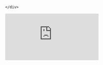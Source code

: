 <!DOCTYPE html PUBLIC "-//W3C//DTD XHTML 1.0 Transitional//EN"
        "http://www.w3.org/TR/xhtml1/DTD/xhtml1-transitional.dtd">
<html xmlns="http://www.w3.org/1999/xhtml" xml:lang="en" lang="en">
<head>
    <meta http-equiv="Content-Type" content="text/html; charset=utf-8"/>
    <meta name="viewport" content="width=device-width, initial-scale=1, maximum-scale=1">
    <title>tinyhref.com</title>
        <style media="screen">
.asset_star0 {
	background: url('//d38psrni17bvxu.cloudfront.net/themes/assets/star0.gif') no-repeat center;
	width: 13px;
	height: 12px;
	display: inline-block;
}

.asset_star1 {
	background: url('//d38psrni17bvxu.cloudfront.net/themes/assets/star1.gif') no-repeat center;
	width: 13px;
	height: 12px;
	display: inline-block;
}

.asset_starH {
	background: url('//d38psrni17bvxu.cloudfront.net/themes/assets/starH.gif') no-repeat center;
	width: 13px;
	height: 12px;
	display: inline-block;
}

.sitelink {
	padding-right: 16px;
}

.sellerRatings a:link,
.sellerRatings a:visited,
.sellerRatings a:hover,
.sellerRatings a:active {
	text-decoration: none;
	cursor: text;
}

.sellerRatings {
	margin:0 0 3px 20px;
}

.sitelinkHolder {
	margin:-15px 0 15px 35px;
}

#ajaxloaderHolder {
	display: block;
	width: 24px;
	height: 24px;
	background: #fff;
	padding: 8px 0 0 8px;
	margin:10px auto;
	-webkit-border-radius: 4px;
	-moz-border-radius: 4px;
	border-radius: 4px;
}</style>    <style media="screen">
/* skzcss - for tests */

body {
	margin: 0;
	padding: 0;
	height: 100%;
	overflow: hidden;
}

iframe {
	margin: 0;
	padding: 0;
	border: none;
	width: 100%;
	height: 100%;
}

#content {
	position: absolute;
	left: 0;
	right: 0;
	bottom: 0;
	top: 0;
}

#imprint {
    position: relative;
    bottom: 0;
    text-align: center;
    padding-top: 5px;
    height: 25px;
}
</style>    
</head>

<body>
    <script async src="https://euob.youseasky.com/sxp/i/224f85302aa2b6ec30aac9a85da2cbf9.js" data-ch="AdsDeli - domain - landingpage" data-uvid="2449aa0179340dff1beac7e6eff89f7bf4563460" class="ct_clicktrue_80705" data-jsonp="onCheqResponse"></script>
    <noscript>
        <iframe src="https://obseu.youseasky.com/ns/224f85302aa2b6ec30aac9a85da2cbf9.html?ch=AdsDeli%20-%20domain%20-%20landingpage"
                width="0" height="0" style="display:none"></iframe>
    </noscript>
<script type="application/javascript">
    let scriptPath='';
    window.chronosfailed = function () {
        console.log('Callback complete.');
    };
</script>
<script type="text/javascript">
var ls = function(xhr, token) {
    xhr.onreadystatechange = function () {
        if (xhr.readyState === XMLHttpRequest.DONE) {
            if (xhr.status >= 200 && xhr.status <= 400) {
                if (xhr.responseText.trim() === '') {
                    return;
                }
    
                console.log(JSON.parse(xhr.responseText))
            } else {
                console.log('There was a problem with the request.');
            }
        }
    }
    
    xhr.open('GET', '/munin/a/l' + 's?t=68d47b9b&token=' + encodeURI(token), true);
    xhr.send();
};
ls(new XMLHttpRequest(), '2449aa0179340dff1beac7e6eff89f7bf4563460');
if (typeof window.chronosfailed === 'function') { window.chronosfailed(); }
</script>

<div>
    
    </div>

<div id="content">
    <iframe id="iframe" frameBorder="0" src="https://yfdpco3.com/sk-park.php?pid=9PO15V947&dn=tinyhref.com&ua=curl%2F8.5.0&requrl=http%3A%2F%2Ftinyhref.com%2Flaunch%2Falternative%2Fnodejs%2Freadme"></iframe>
    </div>

<script>
    (function () {
        document.getElementById("content").style.top = document.getElementById("content").previousElementSibling.clientHeight + "px";
    })();
</script>
</body>
</html>
